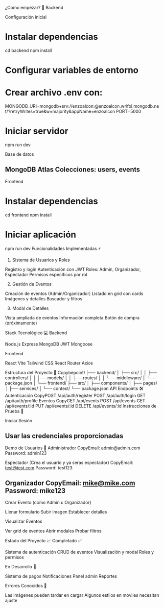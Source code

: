 ¿Cómo empezar? 🚀
Backend

Configuración inicial

# Instalar dependencias

cd backend
npm install

# Configurar variables de entorno
# Crear archivo .env con:
MONGODB_URI=mongodb+srv://enzoalcon:<rescate7>@enzoalcon.w4fol.mongodb.net/?retryWrites=true&w=majority&appName=enzoalcon
PORT=5000

# Iniciar servidor
npm run dev

Base de datos


MongoDB Atlas
Colecciones: users, events
----------------------------------------------------------------------------------------------------------------------
Frontend
# Instalar dependencias
cd frontend
npm install

# Iniciar aplicación
npm run dev
Funcionalidades Implementadas ⚡
1. Sistema de Usuarios y Roles

Registro y login
Autenticación con JWT
Roles: Admin, Organizador, Espectador
Permisos específicos por rol

2. Gestión de Eventos

Creación de eventos (Admin/Organizador)
Listado en grid con cards
Imágenes y detalles
Buscador y filtros

3. Modal de Detalles

Vista ampliada de eventos
Información completa
Botón de compra (próximamente)

Stack Tecnológico 💻
Backend

Node.js
Express
MongoDB
JWT
Mongoose

Frontend

React
Vite
Tailwind CSS
React Router
Axios

Estructura del Proyecto 📁
Copybepoint/
├── backend/
│   ├── src/
│   │   ├── controllers/
│   │   ├── models/
│   │   ├── routes/
│   │   └── middleware/
│   └── package.json
│
└── frontend/
    ├── src/
    │   ├── components/
    │   ├── pages/
    │   ├── services/
    │   └── context/
    └── package.json
API Endpoints 🛠
Autenticación
CopyPOST /api/auth/register
POST /api/auth/login
GET /api/auth/profile
Eventos
CopyGET    /api/events
POST   /api/events
GET    /api/events/:id
PUT    /api/events/:id
DELETE /api/events/:id
Instrucciones de Prueba 🧪

Iniciar Sesión

Usar las credenciales proporcionadas
----------------------------
Demo de Usuarios 👤
Administrador
CopyEmail: admin@admin.com
Password: admin123

Espectador (Crea el usuario y ya seras espectador)
CopyEmail: test@test.com
Password: test123

Organizador
CopyEmail: mike@mike.com
Password: mike123
----------------------------

Crear Evento (como Admin u Organizador)

Llenar formulario
Subir imagen
Establecer detalles


Visualizar Eventos

Ver grid de eventos
Abrir modales
Probar filtros



Estado del Proyecto 📈
Completado ✅

Sistema de autenticación
CRUD de eventos
Visualización y modal
Roles y permisos

En Desarrollo 🚧

Sistema de pagos
Notificaciones
Panel admin
Reportes

Errores Conocidos 🐛

Las imágenes pueden tardar en cargar
Algunos estilos en móviles necesitan ajuste